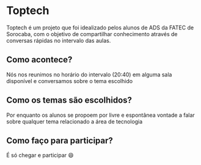 # Toptech 

Toptech é um projeto que foi idealizado pelos alunos de ADS da FATEC de Sorocaba, com o objetivo de compartilhar conhecimento através de conversas rápidas no intervalo das aulas.

## Como acontece?

Nós nos reunimos no horário do intervalo (20:40) em alguma sala disponível e conversamos sobre o tema escolhido

## Como os temas são escolhidos?

Por enquanto os alunos se propoem por livre e espontânea vontade a falar sobre qualquer tema relacionado a área de tecnologia

## Como faço para participar?

É só chegar e participar :smile:

